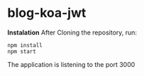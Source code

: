 # blog-koa-jwt

**Instalation**
After Cloning the repository, run:
```
npm install
npm start
```

The application is listening to the port 3000

